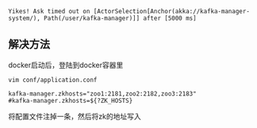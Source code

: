 
```
Yikes! Ask timed out on [ActorSelection[Anchor(akka://kafka-manager-system/), Path(/user/kafka-manager)]] after [5000 ms]
```
## 解决方法
docker启动后，登陆到docker容器里
```sg
vim conf/application.conf

kafka-manager.zkhosts="zoo1:2181,zoo2:2182,zoo3:2183"
#kafka-manager.zkhosts=${?ZK_HOSTS}
```
将配置文件注掉一条，然后将zk的地址写入